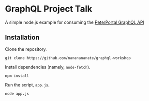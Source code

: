 # GraphQL Project Talk

A simple node.js example for consuming the [PeterPortal GraphQL API](http://api.peterportal.org/docs/GraphQL-API/start_here/)


## Installation

Clone the repository.

```
git clone https://github.com/nananananate/graphql-workshop
```

Install dependencies (namely, `node-fetch`).

```
npm install
```

Run the script, `app.js`.

```
node app.js
```
